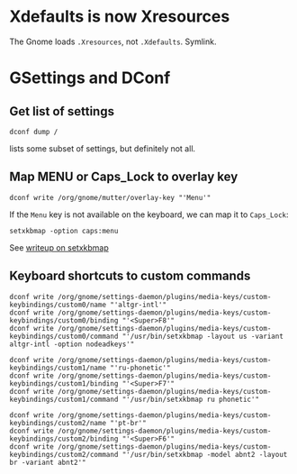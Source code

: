 Xdefaults is now Xresources
===========================

The Gnome loads `.Xresources`, not `.Xdefaults`. Symlink.

GSettings and DConf
===================

Get list of settings
--------------------

    dconf dump / 

lists some subset of settings, but definitely not all.

Map MENU or Caps_Lock to overlay key
------------------------------------

    dconf write /org/gnome/mutter/overlay-key "'Menu'"

If the `Menu` key is not available on the keyboard, we can map it to `Caps_Lock`:

    setxkbmap -option caps:menu

See [writeup on setxkbmap](../../linux/keyboard.md)

Keyboard shortcuts to custom commands
-------------------------------------

    dconf write /org/gnome/settings-daemon/plugins/media-keys/custom-keybindings/custom0/name "'altgr-intl'" 
    dconf write /org/gnome/settings-daemon/plugins/media-keys/custom-keybindings/custom0/binding "'<Super>F8'" 
    dconf write /org/gnome/settings-daemon/plugins/media-keys/custom-keybindings/custom0/command "'/usr/bin/setxkbmap -layout us -variant altgr-intl -option nodeadkeys'"

    dconf write /org/gnome/settings-daemon/plugins/media-keys/custom-keybindings/custom1/name "'ru-phonetic'" 
    dconf write /org/gnome/settings-daemon/plugins/media-keys/custom-keybindings/custom1/binding "'<Super>F7'" 
    dconf write /org/gnome/settings-daemon/plugins/media-keys/custom-keybindings/custom1/command "'/usr/bin/setxkbmap ru phonetic'"

    dconf write /org/gnome/settings-daemon/plugins/media-keys/custom-keybindings/custom2/name "'pt-br'" 
    dconf write /org/gnome/settings-daemon/plugins/media-keys/custom-keybindings/custom2/binding "'<Super>F6'"
    dconf write /org/gnome/settings-daemon/plugins/media-keys/custom-keybindings/custom2/command "'/usr/bin/setxkbmap -model abnt2 -layout br -variant abnt2'"


